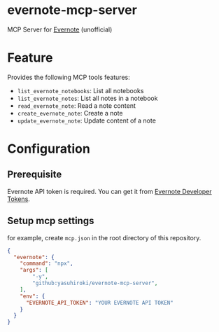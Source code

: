 # evernote-mcp-server

MCP Server for [Evernote](https://evernote.com) (unofficial)

# Feature

Provides the following MCP tools features:

- `list_evernote_notebooks`: List all notebooks
- `list_evernote_notes`: List all notes in a notebook
- `read_evernote_note`: Read a note content
- `create_evernote_note`: Create a note
- `update_evernote_note`: Update content of a note

# Configuration

## Prerequisite

Evernote API token is required. You can get it from [Evernote Developer Tokens](https://dev.evernote.com/doc/articles/dev_tokens.php).

## Setup mcp settings

for example, create `mcp.json` in the root directory of this repository.

```json
{
  "evernote": {
    "command": "npx",
    "args": [
        "-y",
        "github:yasuhiroki/evernote-mcp-server",
    ],
    "env": {
      "EVERNOTE_API_TOKEN": "YOUR EVERNOTE API TOKEN"
    }
  }
}
```